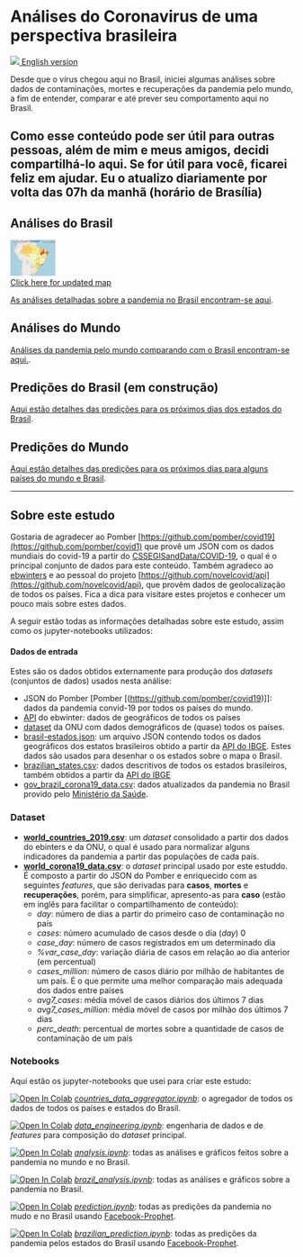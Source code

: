 # **Análises do Coronavirus de uma perspectiva brasileira**

[<img src="https://raw.githubusercontent.com/NovelCOVID/API/master/assets/flags/gb.png" width="40"  />
English version](README_EN.md)

Desde que o vírus chegou aqui no Brasil, iniciei algumas análises sobre dados de contaminações, mortes e recuperações da pandemia pelo mundo, a fim de entender, comparar e até prever seu comportamento aqui no Brasil.

Como esse conteúdo pode ser útil para outras pessoas, além de mim e meus amigos, decidi compartilhá-lo aqui. Se for útil para você, ficarei feliz em ajudar.
Eu o atualizo diariamente por volta das 07h da manhã (horário de Brasília)
-----------------

## Análises do Brasil

[<img src="analysis/BrazilMap.png" width="80"  /> <br>Click here for updated map](analysis/BrazilMap.html)

[As análises detalhadas sobre a pandemia no Brasil encontram-se aqui](analysis/README.md).

## Análises do Mundo
[Análises da pandemia pelo mundo comparando com o Brasil encontram-se aqui.](analysis/README_WORLD.md).

## Predições do Brasil (em construção)
[Aqui estão detalhes das predições para os próximos dias dos estados do Brasil](predictions/README.md).

## Predições do Mundo
[Aqui estão detalhes das predições para os próximos dias para alguns países do mundo e Brasil](predictions/README_WORLD.md).

------------------
## Sobre este estudo

Gostaria de agradecer ao Pomber [https://github.com/pomber/covid19](https://github.com/pomber/covid1) que provê um JSON com os dados mundiais do covid-19 a partir do [CSSEGISandData/COVID-19](https://github.com/CSSEGISandData/COVID-19), o qual é o principal conjunto de dados para este conteúdo. Também agradeco ao [ebwinters](https://github.com/NovelCOVID/API/commits?author=ebwinters) e ao pessoal do projeto [https://github.com/novelcovid/api](https://github.com/novelcovid/api), que provêm dados de geolocalização de todos os países.
Fica a dica para visitare estes projetos e conhecer um pouco mais sobre estes dados.

A seguir estão todas as informações detalhadas sobre este estudo, assim como os jupyter-notebooks utilizados:

#### Dados de entrada
Estes são os dados obtidos externamente para produção dos *datasets* (conjuntos de dados) usados nesta análise:
* JSON do Pomber [Pomber [(https://github.com/pomber/covid19)]]: dados da pandemia convid-19 por todos os países do mundo.
* [API](https://github.com/novelcovid/api) do  ebwinter: dados de geográficos de todos os países
* [dataset](#https://population.un.org/wpp/Download/Standard/CSV/) da ONU com dados demográficos de (quase) todos os países.
* [brasil-estados.json](data/brasil-estados.json): um arquivo JSON contendo todos os dados geográficos dos estatos brasileiros obtido a partir da [API do IBGE](https://servicodados.ibge.gov.br/api/v2/malhas/?formato=application/vnd.geo+json&resolucao=2). Estes dados são usados para desenhar o os estados sobre o mapa o Brasil.
* [brazilian_states.csv](data/brazilian_states.csv): dados descritivos de todos os estados brasileiros, também obtidos a partir da [API do IBGE](https://servicodados.ibge.gov.br/api/v1/localidades/estados/)
* [gov_brazil_corona19_data.csv](data/gov_brazil_corona19_data.csv): dados atualizados da pandemia no Brasil provido pelo [Ministério da Saúde](https://covid.saude.gov.br/).

### Dataset
* **[world_countries_2019.csv](data/world_countries_2019.csv)**: um *dataset* consolidado a partir dos dados do ebinters e da ONU, o qual é usado para normalizar alguns indicadores da pandemia a partir das populações de cada país.
* **[world_corona19_data.csv](data/world_corona19_data.csv)**: o *dataset* principal usado por este estuddo. É composto a partir do JSON do Pomber e enriquecido com as seguintes *features*, que são derivadas para **casos**, **mortes** e **recuperações**, porém, para simplificar, apresento-as para **caso** (estão em inglês para facilitar o compartilhamento de conteúdo):
    * *day*: número de dias a partir do primeiro caso de contaminação no país
    * *cases*: número acumulado de casos desde o dia (*day*) 0
    * *case_day*: número de casos registrados em um determinado dia
    * *%var_case_day*: variação diária de casos em relação ao dia anterior (em percentual)
    * *cases_million*: número de casos diário por milhão de habitantes de um país. É o que permite uma melhor comparação mais adequada dos dados entre países
    * *avg7_cases*: média móvel de casos diários dos últimos 7 dias
    * *avg7_cases_million*: média móvel de casos por milhão dos últimos 7 dias 
    * *perc_death*: percentual de mortes sobre a quantidade de casos de contaminação de um país

### Notebooks
Aqui estão os jupyter-notebooks que usei para criar este estudo:

[![Open In Colab](https://colab.research.google.com/assets/colab-badge.svg)](https://colab.research.google.com/github/rafaelcastellar/coronavirus/blob/master/notebooks/countries_data_aggregator.ipynb) *[countries_data_aggregator.ipynb](notebooks/countries_data_aggregator.ipynb)*: o agregador de todos os dados de todos os países e estados do Brasil.

[![Open In Colab](https://colab.research.google.com/assets/colab-badge.svg)](https://colab.research.google.com/github/rafaelcastellar/coronavirus/blob/master/notebooks/data_engineering.ipynb) *[data_engineering.ipynb](notebooks/data_engineering.ipynb)*: engenharia de dados e de *features* para composição do *dataset* principal.

[![Open In Colab](https://colab.research.google.com/assets/colab-badge.svg)](https://colab.research.google.com/github/rafaelcastellar/coronavirus/blob/master/notebooks/analysis.ipynb) *[analysis.ipynb](notebooks/analysis.ipynb)*: todas as análises e gráficos feitos sobre a pandemia no mundo e no Brasil.

[![Open In Colab](https://colab.research.google.com/assets/colab-badge.svg)](https://colab.research.google.com/github/rafaelcastellar/coronavirus/blob/master/notebooks/brazil_analysis.ipynb) *[brazil_analysis.ipynb](notebooks/brazil_analysis.ipynb)*: todas as análises e gráficos sobre a pandemia no Brasil.

[![Open In Colab](https://colab.research.google.com/assets/colab-badge.svg)](https://colab.research.google.com/github/rafaelcastellar/coronavirus/blob/master/notebooks/prediction.ipynb) *[prediction.ipynb](notebooks/prediction.ipynb)*: todas as predições da pandemia no mudo e no Brasil usando [Facebook-Prophet](https://facebook.github.io/prophet/docs/quick_start.html).

[![Open In Colab](https://colab.research.google.com/assets/colab-badge.svg)](https://colab.research.google.com/github/rafaelcastellar/coronavirus/blob/master/notebooks/brazilian_prediction.ipynb) *[brazilian_prediction.ipynb](notebooks/brazilian_prediction.ipynb)*: todas as predições da pandemia pelos estados do Brasil usando [Facebook-Prophet](https://facebook.github.io/prophet/docs/quick_start.html).